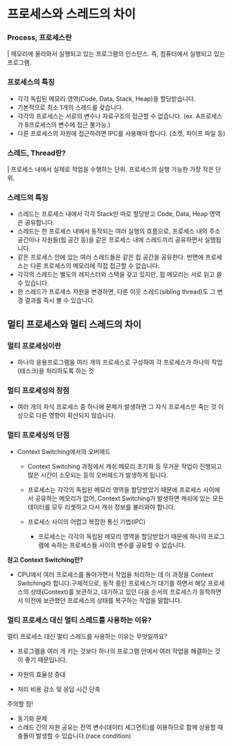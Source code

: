 # 프로세스와 스레드의 차이
### Process, 프로세스란
| 메모리에 올라와서 실행되고 있는 프로그램의 인스턴스. 즉, 컴퓨터에서 실행되고 있는 프로그램.

### 프로세스의 특징
- 각각 독립된 메모리 영역(Code, Data, Stack, Heap)을 할당받습니다.
- 기본적으로 최소 1개의 스레드를 갖습니다.
- 각각의 프로세스는 서로의 변수나 자료구조의 접근할 수 없습니다. (ex. A프로세스가 B프로세스의 변수에 접근 불가능.)
- 다른 프로세스의 자원에 접근하려면 IPC를 사용해야 합니다. (소켓, 파이프 파일 등)

### 스레드, Thread란?
| 프로세스 내에서 실제로 작업을 수행하는 단위. 프로세스의 실행 가능한 가장 작은 단위.

### 스레드의 특징
- 스레드는 프로세스 내에서 각각 Stack만 따로 할당받고 Code, Data, Heap 영역은 공유합니다.
- 스레드는 한 프로세스 내에서 동작되는 여러 실행의 흐름으로, 프로세스 내의 주소 공간이나 자원들(힙 공간 등)을 같은 프로세스 내에 스레드끼리 공유하면서 실행됩니다.
- 같은 프로세스 안에 있는 여러 스레드들은 같은 힙 공간을 공유한다. 반면에 프로세스는 다른 프로세스의 메모리에 직접 접근할 수 없습니다.
- 각각의 스레드는 별도의 레지스터와 스택을 갖고 있지만, 힙 메모리는 서로 읽고 쓸 수 있습니다.
- 한 스레드가 프로세스 자원을 변경하면, 다른 이웃 스레드(sibling thread)도 그 변경 결과를 즉시 볼 수 있습니다.

## 멀티 프로세스와 멀티 스레드의 차이
### 멀티 프로세싱이란
- 하나의 응용프로그램을 여러 개의 프로세스로 구성하여 각 프로세스가 하나의 작업(태스크)을 처리하도록 하는 것

### 멀티 프로세싱의 장점
- 여러 개의 자식 프로세스 중 하나에 문제가 발생하면 그 자식 프로세스만 죽는 것 이상으로 다른 영향이 확산되지 않습니다. 

### 멀티 프로세싱의 단점
- Context Switching에서의 오버헤드
    - Context Switching 과정에서 캐쉬 메모리 초기화 등 무거운 작업이 진행되고 많은 시간이 소모되는 등의 오버헤드가 발생하게 됩니다. 

    - 프로세스는 각각의 독립된 메모리 영역을 할당받았기 때문에 프로세스 사이에서 공유하는 메모리가 없어, Context Switching가 발생하면 캐쉬에 있는 모든 데이터를 모두 리셋하고 다시 캐쉬 정보를 불러와야 합니다.

    - 프로세스 사이의 어렵고 복잡한 통신 기법(IPC) 
        - 프로세스는 각각의 독립된 메모리 영역을 할당받았기 때문에 하나의 프로그램에 속하는 프로세스들 사이의 변수를 공유할 수 없습니다.

**참고 Context Switching란?**
- CPU에서 여러 프로세스를 돌아가면서 작업을 처리하는 데 이 과정을 Context Switching라 합니다.구체적으로, 동작 중인 프로세스가 대기를 하면서 해당 프로세스의 상태(Context)를 보관하고, 대기하고 있던 다음 순서의 프로세스가 동작하면서 이전에 보관했던 프로세스의 상태를 복구하는 작업을 말합니다.

### 멀티 프로세스 대신 멀티 스레드를 사용하는 이유?
멀티 프로세스 대신 멀티 스레드를 사용하는 이유는 무엇일까요?
- 프로그램을 여러 개 키는 것보다 하나의 프로그램 안에서 여러 작업을 해결하는 것이 좋기 때문입니다.

- 자원의 효율성 증대
- 처리 비용 감소 및 응답 시간 단축

주의할 점!
- 동기화 문제
- 스레드 간의 자원 공유는 전역 변수(데이터 세그먼트)를 이용하므로 함께 상용할 때 충돌이 발생할 수 있습니다.(race condition)
